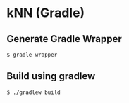 # kNN (Gradle)

## Generate Gradle Wrapper

```
$ gradle wrapper
```

## Build using gradlew

```
$ ./gradlew build
```
